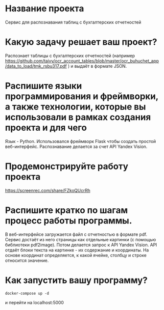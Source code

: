 # Название проекта

Сервис для распознавания таблиц с бухгалтерских отчетностей


# Какую задачу решает ваш проект?

Распознает таблицы с бухгалтерских отчетностей (например https://github.com/taivy/ocr_account_tables/blob/master/ocr_buhuchet_app/data_to_load/tmk_rsbu317.pdf ) и выдаёт в формате JSON.


# Распишите языки программирования и фреймворки, а также технологии, которые вы использовали в рамках создания проекта и для чего

Язык - Python. Использовался фреймворк Flask чтобы создать простой веб-интерфейс. Распознавание делается за счет API Yandex Vision.


# Продемонстрируйте работу проекта 

https://screenrec.com/share/FZkoQUcrRh


# Распишите кратко по шагам процесс работы программы. 

В веб-интерфейсе загружается файл с отчетностью в формате pdf. Сервис достаёт из него страницы как отдельные картинки (с помощью библиотеки pdf2image). Потом делается запрос к API Yandex Vision. API отдаёт блоки текста на картинке - их содержание и координаты. На основе координат определяется, к какой ячейке, столбцу и строке относится значение. 


# Как запустить вашу программу?

`docker-compose up -d`

и перейти на localhost:5000


